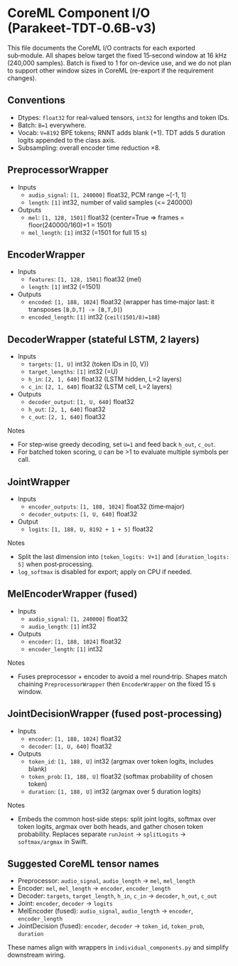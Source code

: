 # CoreML Component I/O (Parakeet‑TDT‑0.6B‑v3)

This file documents the CoreML I/O contracts for each exported sub‑module. All shapes below target the fixed 15‑second window at 16 kHz (240,000 samples). Batch is fixed to 1 for on-device use, and we do not plan to support other window sizes in CoreML (re-export if the requirement changes).

## Conventions

- Dtypes: `float32` for real‑valued tensors, `int32` for lengths and token IDs.
- Batch: `B=1` everywhere.
- Vocab: `V=8192` BPE tokens; RNNT adds blank (+1). TDT adds 5 duration logits appended to the class axis.
- Subsampling: overall encoder time reduction ×8.

## PreprocessorWrapper

- Inputs
  - `audio_signal`: `[1, 240000]` float32, PCM range ~[-1, 1]
  - `length`: `[1]` int32, number of valid samples (<= 240000)
- Outputs
  - `mel`: `[1, 128, 1501]` float32 (center=True => frames = floor(240000/160)+1 = 1501)
  - `mel_length`: `[1]` int32 (=1501 for full 15 s)

## EncoderWrapper

- Inputs
  - `features`: `[1, 128, 1501]` float32 (mel)
  - `length`: `[1]` int32 (=1501)
- Outputs
  - `encoded`: `[1, 188, 1024]` float32 (wrapper has time‑major last: it transposes `[B,D,T] -> [B,T,D]`)
  - `encoded_length`: `[1]` int32 (`ceil(1501/8)=188`)

## DecoderWrapper (stateful LSTM, 2 layers)

- Inputs
  - `targets`: `[1, U]` int32 (token IDs in [0, V))
  - `target_lengths`: `[1]` int32 (=U)
  - `h_in`: `[2, 1, 640]` float32 (LSTM hidden, L=2 layers)
  - `c_in`: `[2, 1, 640]` float32 (LSTM cell,  L=2 layers)
- Outputs
  - `decoder_output`: `[1, U, 640]` float32
  - `h_out`: `[2, 1, 640]` float32
  - `c_out`: `[2, 1, 640]` float32

Notes

- For step‑wise greedy decoding, set `U=1` and feed back `h_out`, `c_out`.
- For batched token scoring, `U` can be >1 to evaluate multiple symbols per call.

## JointWrapper

- Inputs
  - `encoder_outputs`: `[1, 188, 1024]` float32 (time‑major)
  - `decoder_outputs`: `[1, U, 640]` float32
- Output
  - `logits`: `[1, 188, U, 8192 + 1 + 5]` float32

Notes

- Split the last dimension into `[token_logits: V+1]` and `[duration_logits: 5]` when post‑processing.
- `log_softmax` is disabled for export; apply on CPU if needed.

## MelEncoderWrapper (fused)

- Inputs
  - `audio_signal`: `[1, 240000]` float32
  - `audio_length`: `[1]` int32
- Outputs
  - `encoder`: `[1, 188, 1024]` float32
  - `encoder_length`: `[1]` int32

Notes

- Fuses preprocessor + encoder to avoid a mel round‑trip. Shapes match chaining `PreprocessorWrapper` then `EncoderWrapper` on the fixed 15 s window.

## JointDecisionWrapper (fused post‑processing)

- Inputs
  - `encoder`: `[1, 188, 1024]` float32
  - `decoder`: `[1, U, 640]` float32
- Outputs
  - `token_id`: `[1, 188, U]` int32 (argmax over token logits, includes blank)
  - `token_prob`: `[1, 188, U]` float32 (softmax probability of chosen token)
  - `duration`: `[1, 188, U]` int32 (argmax over 5 duration logits)

Notes

- Embeds the common host‑side steps: split joint logits, softmax over token logits, argmax over both heads, and gather chosen token probability. Replaces separate `runJoint` → `splitLogits` → `softmax/argmax` in Swift.

## Suggested CoreML tensor names

- Preprocessor: `audio_signal`, `audio_length` → `mel`, `mel_length`
- Encoder: `mel`, `mel_length` → `encoder`, `encoder_length`
- Decoder: `targets`, `target_length`, `h_in`, `c_in` → `decoder`, `h_out`, `c_out`
- Joint: `encoder`, `decoder` → `logits`
- MelEncoder (fused): `audio_signal`, `audio_length` → `encoder`, `encoder_length`
- JointDecision (fused): `encoder`, `decoder` → `token_id`, `token_prob`, `duration`

These names align with wrappers in `individual_components.py` and simplify downstream wiring.
